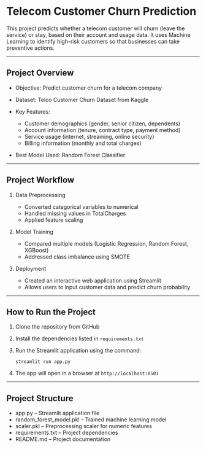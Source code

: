 # Telecom Customer Churn Prediction

This project predicts whether a telecom customer will churn (leave the service) or stay, based on their account and usage data. It uses Machine Learning to identify high-risk customers so that businesses can take preventive actions.

---

## Project Overview

* Objective: Predict customer churn for a telecom company
* Dataset: Telco Customer Churn Dataset from Kaggle
* Key Features:

  * Customer demographics (gender, senior citizen, dependents)
  * Account information (tenure, contract type, payment method)
  * Service usage (internet, streaming, online security)
  * Billing information (monthly and total charges)
* Best Model Used: Random Forest Classifier

---

## Project Workflow

1. Data Preprocessing

   * Converted categorical variables to numerical
   * Handled missing values in TotalCharges
   * Applied feature scaling

2. Model Training

   * Compared multiple models (Logistic Regression, Random Forest, XGBoost)
   * Addressed class imbalance using SMOTE

3. Deployment

   * Created an interactive web application using Streamlit
   * Allows users to input customer data and predict churn probability

---

## How to Run the Project

1. Clone the repository from GitHub

2. Install the dependencies listed in `requirements.txt`

3. Run the Streamlit application using the command:

   ```
   streamlit run app.py
   ```

4. The app will open in a browser at `http://localhost:8501`

---

## Project Structure

* app.py – Streamlit application file
* random\_forest\_model.pkl – Trained machine learning model
* scaler.pkl – Preprocessing scaler for numeric features
* requirements.txt – Project dependencies
* README.md – Project documentation


